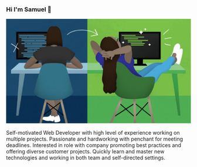 ### Hi I'm Samuel 👋
  <img src="/profile.jpg" alt="Acquah Samuel readme UI" >

  Self-motivated Web Developer with high level of experience working on multiple projects. Passionate and hardworking with penchant for meeting deadlines. Interested in role with company promoting best practices and offering diverse customer projects. Quickly learn and master new technologies and working in both team and self-directed settings.
<!--
**acquahsamuel/acquahSamuel** is a ✨ _special_ ✨ repository because its `README.md` (this file) appears on your GitHub profile.

Here are some ideas to get you started:

- 🔭 I’m currently working on ...
- 🌱 I’m currently learning ...
- 👯 I’m looking to collaborate on ...
- 🤔 I’m looking for help with ...
- 💬 Ask me about ...
- 📫 How to reach me: ...
- 😄 Pronouns: ...
- ⚡ Fun fact: ...
-->
